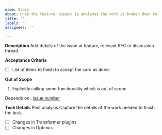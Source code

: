 ```yaml
---
name: Story
about: Once the feature request is analysed the work is broken down to individual items
title: ''
labels: ''
assignees: ''

---
```


**Description**
Add details of the issue or feature, relevant RFC or discussion thread.

**Acceptance Criteria**

- [ ] List of items to finish to accept the card as done.

**Out of Scope**

1. Explicitly calling some functionality which is out of scope

Depends on : [issue number](https://docs.github.com/en/issues/tracking-your-work-with-issues/linking-a-pull-request-to-an-issue)

**Tech Details**
Post analysis Capture the details of the work needed to finish the task.

- [ ] Changes in Transformer plugins
- [ ] Changes in Optimus
